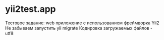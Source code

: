 # yii2test.app
Тестовое задание: web приложение с использованием фреймворка Yii2
Не забываем запустить yii migrate
Кодировка загружаемых файлов - utf8
